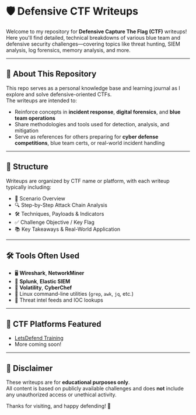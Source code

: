 # 🛡️ Defensive CTF Writeups

Welcome to my repository for **Defensive Capture The Flag (CTF)** writeups!  
Here you'll find detailed, technical breakdowns of various blue team and defensive security challenges—covering topics like threat hunting, SIEM analysis, log forensics, memory analysis, and more.

---

## 🧭 About This Repository

This repo serves as a personal knowledge base and learning journal as I explore and solve defensive-oriented CTFs.  
The writeups are intended to:

- Reinforce concepts in **incident response**, **digital forensics**, and **blue team operations**
- Share methodologies and tools used for detection, analysis, and mitigation
- Serve as references for others preparing for **cyber defense competitions**, blue team certs, or real-world incident handling

---

## 📂 Structure

Writeups are organized by CTF name or platform, with each writeup typically including:
- 🧩 Scenario Overview
- 🔍 Step-by-Step Attack Chain Analysis
- 🛠️ Techniques, Payloads & Indicators
- ✅ Challenge Objective / Key Flag
- 📚 Key Takeaways & Real-World Application

---

## 🛠 Tools Often Used

- 🖥️ **Wireshark**, **NetworkMiner**
- 📝 **Splunk**, **Elastic SIEM**
- 🔬 **Volatility**, **CyberChef**
- 🐧 Linux command-line utilities (`grep`, `awk`, `jq`, etc.)
- 🧠 Threat intel feeds and IOC lookups

---

## 📘 CTF Platforms Featured

- [LetsDefend Training](https://letsdefend.io/)
- More coming soon!

---

## 🚧 Disclaimer

These writeups are for **educational purposes only**.  
All content is based on publicly available challenges and does **not** include any unauthorized access or unethical activity.

Thanks for visiting, and happy defending! 🔐
